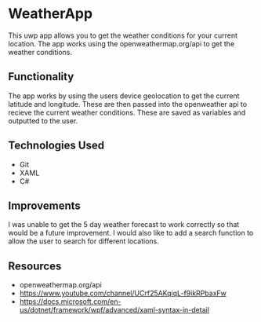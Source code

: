 # WeatherApp
This uwp app allows you to get the weather conditions for your current location.
The app works using the openweathermap.org/api to get the weather conditions.

## Functionality
The app works by using the users device geolocation to get the current latitude and longitude. These are then passed into the openweather api to recieve the current weather conditions. These are saved as variables and outputted to the user.

## Technologies Used
- Git
- XAML
- C#

## Improvements
I was unable to get the 5 day weather forecast to work correctly so that would be a future improvement.
I would also like to add a search function to allow the user to search for different locations.

## Resources
- openweathermap.org/api
- https://www.youtube.com/channel/UCrf25AKqiqL-f9ikRPbaxFw
- https://docs.microsoft.com/en-us/dotnet/framework/wpf/advanced/xaml-syntax-in-detail
